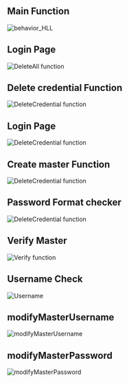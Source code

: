 ## Main Function
![behavior_HLL](https://github.com/AnkitDhiman2/SDLC_28_Project/blob/main/2_Design/Low%20Level%20Designs/UML/main%20function%20(1).png)
## Login Page
![DeleteAll function](https://github.com/AnkitDhiman2/SDLC_28_Project/blob/main/2_Design/Low%20Level%20Designs/UML/DeleteAll%20Functoin.png)
## Delete credential Function
![DeleteCredential function](https://github.com/AnkitDhiman2/SDLC_28_Project/blob/main/2_Design/Low%20Level%20Designs/UML/delete%20Function.png)
## Login Page
![DeleteCredential function](https://github.com/AnkitDhiman2/SDLC_28_Project/blob/main/2_Design/Low%20Level%20Designs/UML/login%20(1).png)
## Create master Function
![DeleteCredential function](https://github.com/AnkitDhiman2/SDLC_28_Project/blob/main/2_Design/Low%20Level%20Designs/UML/CreateMaster.png)
## Password Format checker
![DeleteCredential function](https://github.com/AnkitDhiman2/SDLC_28_Project/blob/main/2_Design/Low%20Level%20Designs/UML/Password%20Checker%20-Password%20checker%20(1).png)
## Verify Master
![Verify function](https://github.com/AnkitDhiman2/SDLC_28_Project/blob/main/2_Design/Low%20Level%20Designs/UML/VerifyMaster.png)

## Username Check
![Username](https://github.com/AnkitDhiman2/SDLC_28_Project/blob/main/2_Design/Low%20Level%20Designs/UML/username%20checker%20(1).png)

## modifyMasterUsername
![modifyMasterUsername](https://github.com/AnkitDhiman2/SDLC_28_Project/blob/main/2_Design/Low%20Level%20Designs/UML/modifyMasterUsername.png)

## modifyMasterPassword
![modifyMasterPassword](https://github.com/AnkitDhiman2/SDLC_28_Project/blob/main/2_Design/Low%20Level%20Designs/UML/modifyMasterPassword.png)

